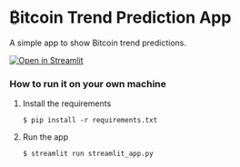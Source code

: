 # ₿itcoin Trend Prediction App

A simple app to show Bitcoin trend predictions.

[![Open in Streamlit](https://static.streamlit.io/badges/streamlit_badge_black_white.svg)](https://bitcoin-trend-prediction.streamlit.app/)

### How to run it on your own machine

1. Install the requirements

   ```
   $ pip install -r requirements.txt
   ```

2. Run the app

   ```
   $ streamlit run streamlit_app.py
   ```
